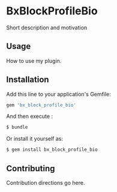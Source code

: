 # BxBlockProfileBio
Short description and motivation

## Usage
How to use my plugin.

## Installation
Add this line to your application's Gemfile:

```ruby
gem 'bx_block_profile_bio'
```

And then execute :
```bash
$ bundle
```

Or install it yourself as:
```bash
$ gem install bx_block_profile_bio
```

## Contributing
Contribution directions go here.

